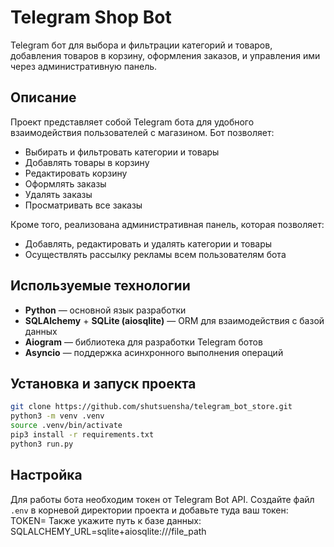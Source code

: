 # Telegram Shop Bot

Telegram бот для выбора и фильтрации категорий и товаров, добавления товаров в корзину, оформления заказов, и управления ими через административную панель.

## Описание

Проект представляет собой Telegram бота для удобного взаимодействия пользователей с магазином. Бот позволяет:
- Выбирать и фильтровать категории и товары
- Добавлять товары в корзину
- Редактировать корзину
- Оформлять заказы
- Удалять заказы
- Просматривать все заказы

Кроме того, реализована административная панель, которая позволяет:
- Добавлять, редактировать и удалять категории и товары
- Осуществлять рассылку рекламы всем пользователям бота

## Используемые технологии

- **Python** — основной язык разработки
- **SQLAlchemy** + **SQLite (aiosqlite)** — ORM для взаимодействия с базой данных
- **Aiogram** — библиотека для разработки Telegram ботов
- **Asyncio** — поддержка асинхронного выполнения операций


## Установка и запуск проекта
```bash
git clone https://github.com/shutsuensha/telegram_bot_store.git
python3 -m venv .venv
source .venv/bin/activate
pip3 install -r requirements.txt
python3 run.py
```

## Настройка

Для работы бота необходим токен от Telegram Bot API. Создайте файл `.env` в корневой директории проекта и добавьте туда ваш токен: TOKEN=
Также укажите путь к базе данных: SQLALCHEMY_URL=sqlite+aiosqlite:///file_path
